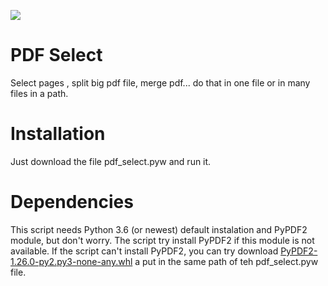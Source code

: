 ![](screen.JPG) 

PDF Select
=========
Select pages , split big pdf file, merge pdf... do that in one file or in many files in a path. 

Installation
============
Just download the file pdf_select.pyw and run it.

Dependencies
============
This script needs Python 3.6 (or newest) default instalation and PyPDF2 module, but don't worry. The script try install PyPDF2 if this module is not available. If the script can't install PyPDF2, you can try download [PyPDF2-1.26.0-py2.py3-none-any.whl](/PyPDF2-1.26.0-py2.py3-none-any.whl) a put in the same path of teh pdf_select.pyw file.

